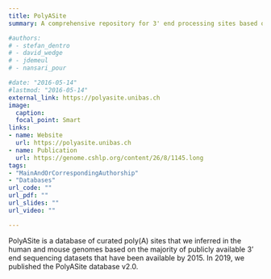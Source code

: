 ```yaml
---
title: PolyASite
summary: A comprehensive repository for 3' end processing sites based on a uniform analysis of a large number of 3' end sequencing data sets.

#authors:
# - stefan_dentro
# - david_wedge
# - jdemeul
# - nansari_pour

#date: "2016-05-14"
#lastmod: "2016-05-14"
external_link: https://polyasite.unibas.ch
image:
  caption: 
  focal_point: Smart
links:
- name: Website
  url: https://polyasite.unibas.ch
- name: Publication
  url: https://genome.cshlp.org/content/26/8/1145.long
tags:
- "MainAndOrCorrespondingAuthorship"
- "Databases"
url_code: ""
url_pdf: ""
url_slides: ""
url_video: ""

---
```


PolyASite is a database of curated poly(A) sites that we inferred in the human and mouse genomes based on the majority of publicly available 3’ end sequencing datasets that have been available by 2015. In 2019, we published the PolyASite database v2.0.

